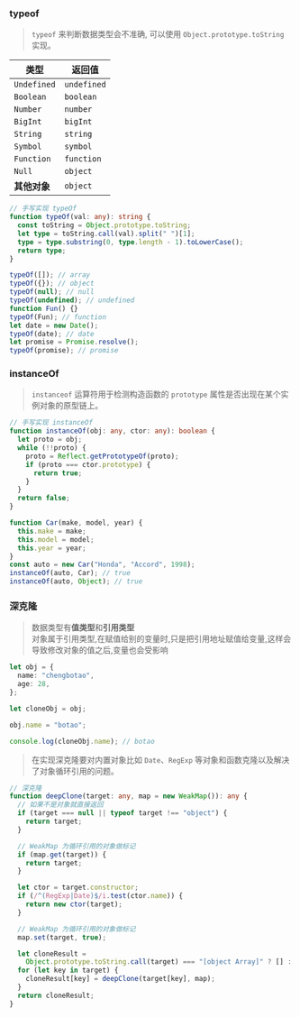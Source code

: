 <!--
 * @Author: Chengbotao
 * @Date: 2022-06-01 14:46:38
-->

### typeof

> `typeof` 来判断数据类型会不准确, 可以使用 `Object.prototype.toString` 实现。

| 类型         | 返回值      |
| ------------ | ----------- |
| `Undefined`  | `undefined` |
| `Boolean`    | `boolean`   |
| `Number`     | `number`    |
| `BigInt`     | `bigInt`    |
| `String`     | `string`    |
| `Symbol`     | `symbol`    |
| `Function`   | `function`  |
| `Null`       | `object`    |
| **其他对象** | `object`    |

```ts
// 手写实现 typeOf
function typeOf(val: any): string {
  const toString = Object.prototype.toString;
  let type = toString.call(val).split(" ")[1];
  type = type.substring(0, type.length - 1).toLowerCase();
  return type;
}

typeOf([]); // array
typeOf({}); // object
typeOf(null); // null
typeOf(undefined); // undefined
function Fun() {}
typeOf(Fun); // function
let date = new Date();
typeOf(date); // date
let promise = Promise.resolve();
typeOf(promise); // promise
```

### instanceOf

> `instanceof` 运算符用于检测构造函数的 `prototype` 属性是否出现在某个实例对象的原型链上。

```ts
// 手写实现 instanceOf
function instanceOf(obj: any, ctor: any): boolean {
  let proto = obj;
  while (!!proto) {
    proto = Reflect.getPrototypeOf(proto);
    if (proto === ctor.prototype) {
      return true;
    }
  }
  return false;
}

function Car(make, model, year) {
  this.make = make;
  this.model = model;
  this.year = year;
}
const auto = new Car("Honda", "Accord", 1998);
instanceOf(auto, Car); // true
instanceOf(auto, Object); // true
```

### 深克隆

> 数据类型有**值类型**和**引用类型**  
> 对象属于引用类型,在赋值给别的变量时,只是把引用地址赋值给变量,这样会导致修改对象的值之后,变量也会受影响

```ts
let obj = {
  name: "chengbotao",
  age: 28,
};

let cloneObj = obj;

obj.name = "botao";

console.log(cloneObj.name); // botao
```

> 在实现深克隆要对内置对象比如 `Date`、`RegExp` 等对象和函数克隆以及解决了对象循环引用的问题。

```ts
// 深克隆
function deepClone(target: any, map = new WeakMap()): any {
  // 如果不是对象就直接返回
  if (target === null || typeof target !== "object") {
    return target;
  }

  // WeakMap 为循环引用的对象做标记
  if (map.get(target)) {
    return target;
  }

  let ctor = target.constructor;
  if (/^(RegExp|Date)$/i.test(ctor.name)) {
    return new ctor(target);
  }

  // WeakMap 为循环引用的对象做标记
  map.set(target, true);

  let cloneResult =
    Object.prototype.toString.call(target) === "[object Array]" ? [] : {};
  for (let key in target) {
    cloneResult[key] = deepClone(target[key], map);
  }
  return cloneResult;
}
```
